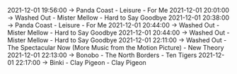 2021-12-01 19:56:00 -> Panda Coast - Leisure - For Me
2021-12-01 20:01:00 -> Washed Out - Mister Mellow - Hard to Say Goodbye
2021-12-01 20:38:00 -> Panda Coast - Leisure - For Me
2021-12-01 20:44:00 -> Washed Out - Mister Mellow - Hard to Say Goodbye
2021-12-01 20:44:00 -> Washed Out - Mister Mellow - Hard to Say Goodbye
2021-12-01 22:11:00 -> Washed Out - The Spectacular Now (More Music from the Motion Picture) - New Theory
2021-12-01 22:13:00 -> Bonobo - The North Borders - Ten Tigers
2021-12-01 22:17:00 -> Binki - Clay Pigeon - Clay Pigeon
